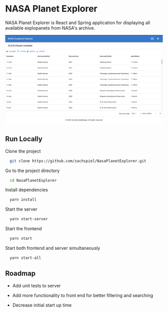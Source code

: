 # NASA Planet Explorer

NASA Planet Explorer is React and Spring application for displaying all available explopanets from NASA's archive.

![Demo of NASA Planet Explorer](./public/images/demo.png?raw=true "NASA Planet Explorer demo")

## Run Locally

Clone the project

```bash
  git clone https://github.com/zachspiel/NasaPlanetExplorer.git
```

Go to the project directory

```bash
  cd NasaPlanetExplorer
```

Install dependencies

```bash
  yarn install
```

Start the server

```bash
  yarn start-server
```

Start the frontend

```bash
  yarn start
```

Start both frontend and server simultaneously

```bash
  yarn start-all
```

## Roadmap

- Add unit tests to server

- Add more functionality to front end for better filtering and searching

- Decrease initial start up time
